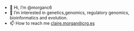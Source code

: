 - 👋 Hi, I’m @morganc6
- 👀 I’m interested in genetics,genomics, regulatory genomics, bioinformatics and evolution. 
- 📫 How to reach me claire.morgan@crg.es

<!---
morganc6/morganc6 is a ✨ special ✨ repository because its `README.md` (this file) appears on your GitHub profile.
You can click the Preview link to take a look at your changes.
--->
